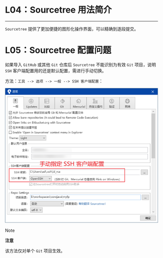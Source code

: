 # L04：Sourcetree 用法简介

---

`Sourcetree` 提供了更加便捷的图形化操作界面，可以精确到逐段提交。



# L05：Sourcetree 配置问题

如果导入 `GitHub` 或其他 `Git` 仓库后 `Sourcetree` 不能识别为有效 `Git` 项目，说明 `SSH` 客户端配置用的还是默认配置，需进行手动切换。

方法：`工具 --> 选项 --> 一般 --> SSH 客户端配置`：

![](assets/5.1.png)

> [!note]
>
> **注意**
>
> 该方法仅对单个 `Git` 项目生效。